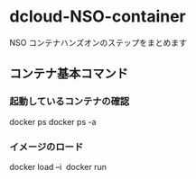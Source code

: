 # dcloud-NSO-container
NSO コンテナハンズオンのステップをまとめます

## コンテナ基本コマンド
### 起動しているコンテナの確認
docker ps
docker ps -a

### イメージのロード
docker load –i <image name>
docker run



